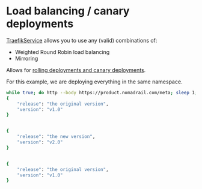 # Load balancing / canary deployments

[TraefikService](https://doc.traefik.io/traefik/routing/providers/kubernetes-crd/#kind-traefikservice)
allows you to use any (valid) combinations of:

- Weighted Round Robin load balancing
- Mirroring

Allows for [rolling deployments and canary
deployments](https://traefik.io/glossary/kubernetes-deployment-strategies-blue-green-canary/).

For this example, we are deploying everything in the same namespace.

```bash
while true; do http --body https://product.nomadrail.com/meta; sleep 1; done
{
    "release": "the original version",
    "version": "v1.0"
}


{
    "release": "the new version",
    "version": "v2.0"
}


{
    "release": "the original version",
    "version": "v1.0"
}
```
